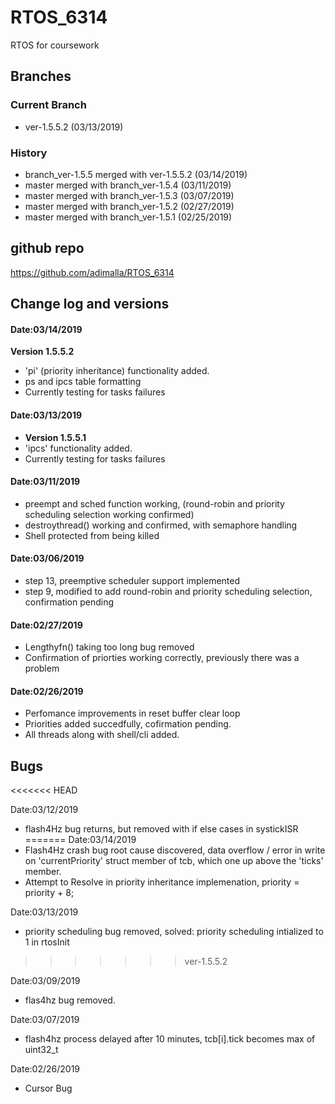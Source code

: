 # RTOS_6314   
RTOS for coursework

## Branches
### Current Branch
* ver-1.5.5.2 (03/13/2019)
 
### History
* branch_ver-1.5.5 merged with ver-1.5.5.2 (03/14/2019)
* master merged with branch_ver-1.5.4 (03/11/2019) 
* master merged with branch_ver-1.5.3 (03/07/2019) 
* master merged with branch_ver-1.5.2 (02/27/2019)
* master merged with branch_ver-1.5.1 (02/25/2019)

## github repo
https://github.com/adimalla/RTOS_6314

## Change log and versions
#### Date:03/14/2019
<b>Version 1.5.5.2</b>
* 'pi' (priority inheritance) functionality added.
* ps and ipcs table formatting
* Currently testing for tasks failures

#### Date:03/13/2019
* <b>Version 1.5.5.1</b>
* 'ipcs' functionality added.
* Currently testing for tasks failures

#### Date:03/11/2019
* preempt and sched function working, (round-robin and priority scheduling selection working confirmed)
* destroythread() working and confirmed, with semaphore handling
* Shell protected from being killed

#### Date:03/06/2019
* step 13, preemptive scheduler support implemented
* step 9, modified to add round-robin and priority scheduling selection, confirmation pending 

#### Date:02/27/2019
* Lengthyfn() taking too long bug removed
* Confirmation of priorties working correctly, previously there was a problem

#### Date:02/26/2019
* Perfomance improvements in reset buffer clear loop
* Priorities added succedfully, cofirmation pending.
* All threads along with shell/cli added.

## Bugs
<<<<<<< HEAD

Date:03/12/2019
* flash4Hz bug returns, but removed with if else cases in systickISR
=======
Date:03/14/2019
* Flash4Hz crash bug root cause discovered, data overflow / error in write on 'currentPriority' struct member of tcb, which one up above the 'ticks' member.
* Attempt to Resolve in priority inheritance implemenation, priority = priority + 8;

Date:03/13/2019
* priority scheduling bug removed, solved: priority scheduling intialized to 1 in rtosInit
>>>>>>> ver-1.5.5.2

Date:03/09/2019
* flas4hz bug removed.

Date:03/07/2019
* flash4hz process delayed after 10 minutes, tcb[i].tick becomes max of uint32_t

Date:02/26/2019
* Cursor Bug


